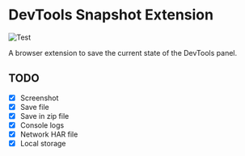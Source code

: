 # DevTools Snapshot Extension

![Test](https://github.com/nunofaria11/devtools-snapshot-ext/workflows/Test/badge.svg)

A browser extension to save the current state of the DevTools panel.

## TODO
- [X] Screenshot
- [X] Save file
- [X] Save in zip file
- [X] Console logs
- [X] Network HAR file
- [X] Local storage